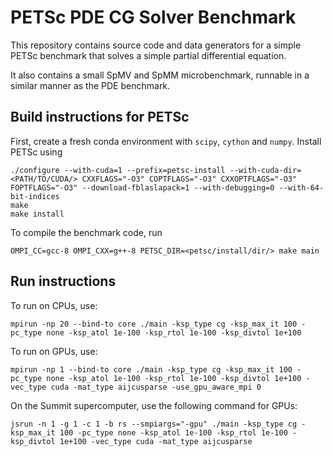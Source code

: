 # PETSc PDE CG Solver Benchmark

This repository contains source code and data generators for a simple PETSc benchmark
that solves a simple partial differential equation.

It also contains a small SpMV and SpMM microbenchmark, runnable in a similar manner as the PDE benchmark.

## Build instructions for PETSc

First, create a fresh conda environment with `scipy`, `cython` and `numpy`. Install PETSc using
```
./configure --with-cuda=1 --prefix=petsc-install --with-cuda-dir=<PATH/TO/CUDA/> CXXFLAGS="-O3" COPTFLAGS="-O3" CXXOPTFLAGS="-O3" FOPTFLAGS="-O3" --download-fblaslapack=1 --with-debugging=0 --with-64-bit-indices
make
make install
```

To compile the benchmark code, run
```
OMPI_CC=gcc-8 OMPI_CXX=g++-8 PETSC_DIR=<petsc/install/dir/> make main
```

## Run instructions

To run on CPUs, use:
```
mpirun -np 20 --bind-to core ./main -ksp_type cg -ksp_max_it 100 -pc_type none -ksp_atol 1e-100 -ksp_rtol 1e-100 -ksp_divtol 1e+100
```

To run on GPUs, use:
```
mpirun -np 1 --bind-to core ./main -ksp_type cg -ksp_max_it 100 -pc_type none -ksp_atol 1e-100 -ksp_rtol 1e-100 -ksp_divtol 1e+100 -vec_type cuda -mat_type aijcusparse -use_gpu_aware_mpi 0
```

On the Summit supercomputer, use the following command for GPUs:
```
jsrun -n 1 -g 1 -c 1 -b rs --smpiargs="-gpu" ./main -ksp_type cg -ksp_max_it 100 -pc_type none -ksp_atol 1e-100 -ksp_rtol 1e-100 -ksp_divtol 1e+100 -vec_type cuda -mat_type aijcusparse
```
